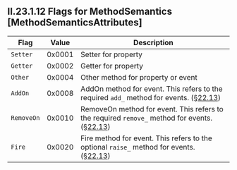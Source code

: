 ## II.23.1.12 Flags for MethodSemantics [MethodSemanticsAttributes]

 Flag | Value | Description
 ---- | ---- | ----
 `Setter` | 0x0001 | Setter for property
 `Getter` | 0x0002 | Getter for property
 `Other` | 0x0004 | Other method for property or event
 `AddOn` | 0x0008 | AddOn method for event. This refers to the required `add_` method for events. (§[22.13](#todo-missing-hyperlink))
 `RemoveOn` | 0x0010 | RemoveOn method for event. This refers to the required `remove_` method for events. (§[22.13](#todo-missing-hyperlink))
 `Fire` | 0x0020 | Fire method for event. This refers to the optional `raise_` method for events. (§[22.13](#todo-missing-hyperlink))
